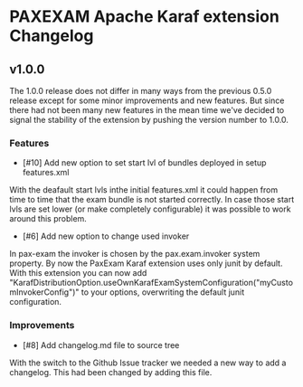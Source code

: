 # PAXEXAM Apache Karaf extension Changelog

## v1.0.0

The 1.0.0 release does not differ in many ways from the previous 0.5.0 release except for some minor improvements and new features. But since there had not been many new features in the mean time we've decided to signal the stability of the extension by pushing the version number to 1.0.0.

### Features

* [#10] Add new option to set start lvl of bundles deployed in setup features.xml

With the deafault start lvls inthe initial features.xml it could happen from time to time that the exam bundle is not started correctly. In case those start lvls are set lower (or make completely configurable) it was possible to work around this problem.

* [#6] Add new option to change used invoker

In pax-exam the invoker is chosen by the pax.exam.invoker system property. By now the PaxExam Karaf extension uses only junit by default. With this extension you can now add "KarafDistributionOption.useOwnKarafExamSystemConfiguration("myCustomInvokerConfig")" to your options, overwriting the default junit configuration.

### Improvements

* [#8] Add changelog.md file to source tree

With the switch to the Github Issue tracker we needed a new way to add a changelog. This had been changed by adding this file.

